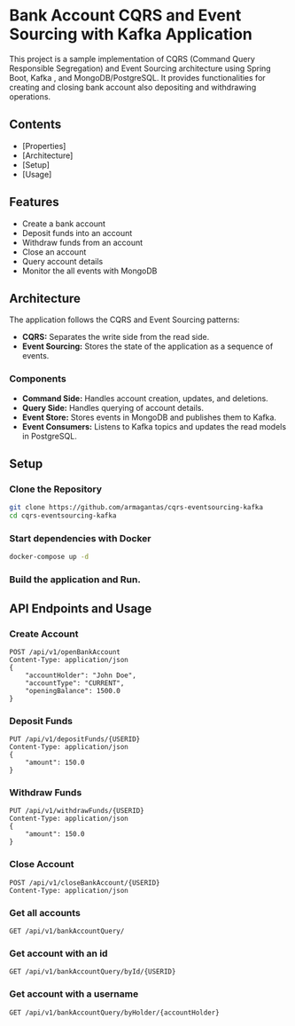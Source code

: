 # Bank Account CQRS and Event Sourcing with Kafka Application

This project is a sample implementation of CQRS (Command Query Responsible Segregation) and Event Sourcing architecture using Spring Boot, Kafka , and MongoDB/PostgreSQL. It provides functionalities for creating and closing bank account also depositing and withdrawing operations.

## Contents
- [Properties]
- [Architecture]
- [Setup]
- [Usage]

## Features
- Create a bank account
- Deposit funds into an account
- Withdraw funds from an account
- Close an account
- Query account details
- Monitor the all events with MongoDB


## Architecture
The application follows the CQRS and Event Sourcing patterns:
- **CQRS:** Separates the write side from the read side.
- **Event Sourcing:** Stores the state of the application as a sequence of events.
  

### Components
- **Command Side:** Handles account creation, updates, and deletions.
- **Query Side:** Handles querying of account details.
- **Event Store:** Stores events in MongoDB and publishes them to Kafka.
- **Event Consumers:** Listens to Kafka topics and updates the read models in PostgreSQL.


## Setup

### Clone the Repository
```bash
git clone https://github.com/armagantas/cqrs-eventsourcing-kafka
cd cqrs-eventsourcing-kafka
```

### Start dependencies with Docker
```bash
docker-compose up -d
```

### Build the application and Run.

## API Endpoints and Usage
### Create Account 
```http
POST /api/v1/openBankAccount
Content-Type: application/json
{
    "accountHolder": "John Doe",
    "accountType": "CURRENT",
    "openingBalance": 1500.0
}
```

### Deposit Funds
```http
PUT /api/v1/depositFunds/{USERID}
Content-Type: application/json
{
    "amount": 150.0
}
```

### Withdraw Funds
```http
PUT /api/v1/withdrawFunds/{USERID}
Content-Type: application/json
{
    "amount": 150.0
}
```

### Close Account
```http
POST /api/v1/closeBankAccount/{USERID}
Content-Type: application/json
```

### Get all accounts
```http
GET /api/v1/bankAccountQuery/
```

### Get account with an id
```http
GET /api/v1/bankAccountQuery/byId/{USERID}
```

### Get account with a username
```http
GET /api/v1/bankAccountQuery/byHolder/{accountHolder}
```
